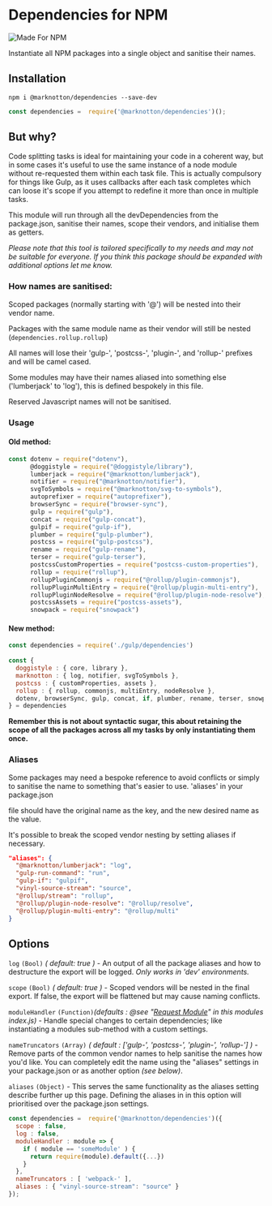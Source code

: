 # Dependencies for NPM

  

![Made For NPM](https://img.shields.io/badge/Made%20for-NPM-orange.svg)

 Instantiate all NPM packages into a single object and sanitise their names.
  

## Installation

```
npm i @marknotton/dependencies --save-dev
```

```js
const dependencies =  require('@marknotton/dependencies')();
```

## But why?
 

Code splitting tasks is ideal for maintaining your code in a coherent way, but in some cases it's useful to use the same instance of a node module without re-requested them within each task file. This is actually compulsory for things like Gulp, as it uses callbacks after each task completes which can loose it's scope if you attempt to redefine it more than once in multiple tasks.

This module will run through all the devDependencies from the package.json, sanitise their names, scope their vendors, and initialise them as getters.

*Please note that this tool is tailored specifically to my needs and may not be suitable for everyone. If you think this package should be expanded with additional options let me know.*

### How names are sanitised:  

Scoped packages (normally starting with '@') will be nested into their vendor name.

Packages with the same module name as their vendor will still be nested (`dependencies.rollup.rollup`)

All names will lose their 'gulp-', 'postcss-', 'plugin-', and 'rollup-' prefixes and will be camel cased.

Some modules may have their names aliased into something else ('lumberjack' to 'log'), this is defined bespokely in this file.

Reserved Javascript names will not be sanitised.  

### Usage

#### Old method:  

```js
const dotenv = require("dotenv"),
      @doggistyle = require("@doggistyle/library"),
      lumberjack = require("@marknotton/lumberjack"),
      notifier = require("@marknotton/notifier"),
      svgToSymbols = require("@marknotton/svg-to-symbols"),
      autoprefixer = require("autoprefixer"),
      browserSync = require("browser-sync"),
      gulp = require("gulp"),
      concat = require("gulp-concat"),
      gulpif = require("gulp-if"),
      plumber = require("gulp-plumber"),
      postcss = require("gulp-postcss"),
      rename = require("gulp-rename"),
      terser = require("gulp-terser"),
      postcssCustomProperties = require("postcss-custom-properties"),
      rollup = require("rollup"),
      rollupPluginCommonjs = require("@rollup/plugin-commonjs"),
      rollupPluginMultiEntry = require("@rollup/plugin-multi-entry"),
      rollupPluginNodeResolve = require("@rollup/plugin-node-resolve"),
      postcssAssets = require("postcss-assets"),
      snowpack = require("snowpack")
```


#### New method:  

```js
const dependencies = require('./gulp/dependencies')
  
const {
  doggistyle : { core, library },
  marknotton : { log, notifier, svgToSymbols },
  postcss : { customProperties, assets },
  rollup : { rollup, commonjs, multiEntry, nodeResolve },
  dotenv, browserSync, gulp, concat, if, plumber, rename, terser, snowpack
} = dependencies
```


**Remember this is not about syntactic sugar, this about retaining the scope of all the packages across all my tasks by only instantiating them once.**

### Aliases 

Some packages may need a bespoke reference to avoid conflicts or simply to sanitise the name to something that's easier to use. 'aliases' in your package.json

file should have the original name as the key, and the new desired name as the value.

It's possible to break the scoped vendor nesting by setting aliases if necessary. 

```json
"aliases": {
  "@marknotton/lumberjack": "log",
  "gulp-run-command": "run",
  "gulp-if": "gulpif",
  "vinyl-source-stream": "source",
  "@rollup/stream": "rollup",
  "@rollup/plugin-node-resolve": "@rollup/resolve",
  "@rollup/plugin-multi-entry": "@rollup/multi"
}
```

## Options

`log` `(Bool)` *( default: true )* - An output of all the package aliases and how to destructure the export will be logged. *Only works in 'dev' environments.* 

`scope` `(Bool)` *( default: true )* - Scoped vendors will be nested in the final export. If false, the export will be flattened but may cause naming conflicts.

`moduleHandler`  `(Function)`*(defaults : @see "[Request Module](https://github.com/marknotton/dependencies/blob/master/index.js)" in this modules index.js)* - Handle special changes to certain dependencies; like instantiating a modules sub-method with a custom settings. 

`nameTruncators`  `(Array)` *( default : ['gulp-', 'postcss-', 'plugin-', 'rollup-'] )* - Remove parts of the common vendor names to help sanitise the names how you'd like. You can completely edit the name using the "aliases" settings in your package.json or as another option *(see below)*. 

`aliases`  `(Object)` - This serves the same functionality as the aliases setting describe further up this page. Defining the aliases in in this option will prioritised over the package.json settings. 

```js
const dependencies =  require('@marknotton/dependencies')({ 
  scope : false, 
  log : false,
  moduleHandler : module => {
    if ( module == 'someModule' ) {
      return require(module).default({...})
    }
  },
  nameTruncators : [ 'webpack-' ],
  aliases : { "vinyl-source-stream": "source" }
});
```